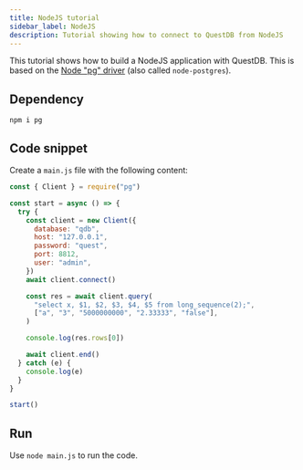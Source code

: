 ```yaml
---
title: NodeJS tutorial
sidebar_label: NodeJS
description: Tutorial showing how to connect to QuestDB from NodeJS
---
```


This tutorial shows how to build a NodeJS application with QuestDB. This is
based on the [Node "pg" driver](https://github.com/brianc/node-postgres) (also
called `node-postgres`).

## Dependency

```
npm i pg
```

## Code snippet

Create a `main.js` file with the following content:

```javascript
const { Client } = require("pg")

const start = async () => {
  try {
    const client = new Client({
      database: "qdb",
      host: "127.0.0.1",
      password: "quest",
      port: 8812,
      user: "admin",
    })
    await client.connect()

    const res = await client.query(
      "select x, $1, $2, $3, $4, $5 from long_sequence(2);",
      ["a", "3", "5000000000", "2.33333", "false"],
    )

    console.log(res.rows[0])

    await client.end()
  } catch (e) {
    console.log(e)
  }
}

start()
```

## Run

Use `node main.js` to run the code.
